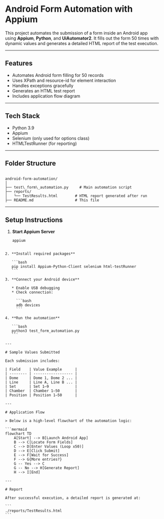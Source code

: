 # Android Form Automation with Appium

This project automates the submission of a form inside an Android app using **Appium**, **Python**, and **UiAutomator2**. It fills out the form 50 times with dynamic values and generates a detailed HTML report of the test execution.

---

## Features

- Automates Android form filling for 50 records
- Uses XPath and resource-id for element interaction
- Handles exceptions gracefully
- Generates an HTML test report
- Includes application flow diagram

---

## Tech Stack

- Python 3.9
- Appium
- Selenium (only used for options class)
- HTMLTestRunner (for reporting)

---

## Folder Structure

```

android-form-automation/
│
├── test\_form\_automation.py     # Main automation script
├── reports/
│   └── TestResults.html        # HTML report generated after run               
├── README.md                   # This file

````

---

## Setup Instructions

1. **Start Appium Server**
   ```bash
   appium
````

2. **Install required packages**

   ```bash
   pip install Appium-Python-Client selenium html-testRunner
   ```

3. **Connect your Android device**

   * Enable USB debugging
   * Check connection:

     ```bash
     adb devices
     ```

4. **Run the automation**

   ```bash
   python3 test_form_automation.py
   ```

---

# Sample Values Submitted

Each submission includes:

| Field    | Value Example      |
| -------- | ------------------ |
| Dome     | Dome 1, Dome 2 ... |
| Line     | Line A, Line B ... |
| Set      | Set 1–9            |
| Chamber  | Chamber 1–50       |
| Position | Position 1–50      |

---

# Application Flow

> Below is a high-level flowchart of the automation logic:

```mermaid
flowchart TD
    A[Start] --> B[Launch Android App]
    B --> C[Locate Form Fields]
    C --> D[Enter Values (Loop x50)]
    D --> E[Click Submit]
    E --> F[Wait for Success]
    F --> G{More entries?}
    G -- Yes --> C
    G -- No --> H[Generate Report]
    H --> I[End]

---

# Report

After successful execution, a detailed report is generated at:

```
./reports/TestResults.html
```


